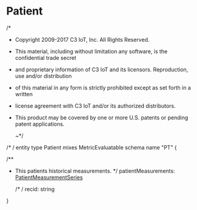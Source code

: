 # Patient

/\*

* Copyright 2009-2017 C3 IoT, Inc. All Rights Reserved.
* This material, including without limitation any software, is the confidential trade secret
* and proprietary information of C3 IoT and its licensors. Reproduction, use and/or distribution
* of this material in any form is strictly prohibited except as set forth in a written
* license agreement with C3 IoT and/or its authorized distributors.
* This product may be covered by one or more U.S. patents or pending patent applications.

  ~\*/

/_\*_ / entity type Patient mixes MetricEvaluatable schema name "PT" {

/\*\*

* This patients historical measurements. \*/ patientMeasurements: [PatientMeasurementSeries](https://github.com/mjconnor/test2/tree/bc1aa7789212117c0e9bfea8efda94b16eb49338/patient/README.md)

  /_\*_ / recid: string

}

